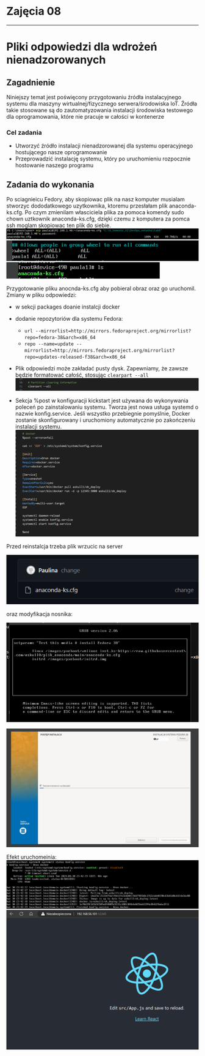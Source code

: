 # Zajęcia 08
---
# Pliki odpowiedzi dla wdrożeń nienadzorowanych

## Zagadnienie
Niniejszy temat jest poświęcony przygotowaniu źródła instalacyjnego systemu dla maszyny wirtualnej/fizycznego serwera/środowiska IoT. Źródła takie stosowane są do zautomatyzowania instalacji środowiska testowego dla oprogramowania, które nie pracuje w całości w kontenerze
### Cel zadania
* Utworzyć źródło instalacji nienadzorowanej dla systemu operacyjnego hostującego nasze oprogramowanie
* Przeprowadzić instalację systemu, który po uruchomieniu rozpocznie hostowanie naszego programu


## Zadania do wykonania
Po sciagnieicu Fedory, aby skopiowac plik na nasz komputer musialam stworzyc dododatkowego uzytkownika, ktoremu przesłałam plik anaconda-ks.cfg. Po czym zmienilam własciciela plika za pomoca komendy sudo chown uztkownik anaconda-ks.cfg, dzięki czemu z komputera za pomca ssh moglam skopiowac ten plik do siebie.
![alt text](img/image.png)
![alt text](img/image-1.png)
![alt text](img/image-2.png)

Przygotowanie pliku anocnda-ks.cfg aby pobieral obraz oraz go uruchomil.
Zmiany w pliku odpowiedzi:
- w sekcji packages doanie instalcji docker
- dodanie repozytoriów dla systemu Fedora:
  * `url --mirrorlist=http://mirrors.fedoraproject.org/mirrorlist?repo=fedora-38&arch=x86_64`
  * `repo --name=update --mirrorlist=http://mirrors.fedoraproject.org/mirrorlist?repo=updates-released-f38&arch=x86_64`
- Plik odpowiedzi może zakładać pusty dysk. Zapewniamy, że zawsze będzie formatować całość, stosując `clearpart --all`
![alt text](img/image-4.png)

- Sekcja %post w konfiguracji kickstart jest używana do wykonywania poleceń po zainstalowaniu systemu.
Tworza jest nowa usługa systemd o nazwie konfig.service.
Jeśli wszystko przebiegnie pomyślnie, Docker zostanie skonfigurowany i uruchomiony automatycznie po zakończeniu instalacji systemu.
![alt text](img/image-6.png)

Przed reinstalcja trzeba plik wrzucic na server

![alt text](img/image-7-1.png)

oraz modyfikacja nosnika:

![alt text](img/image-3.png)

![alt text](img/image-5.png)

Efekt uruchomeinia:
![alt text](img/image-8.png)
![alt text](img/image-9.png)